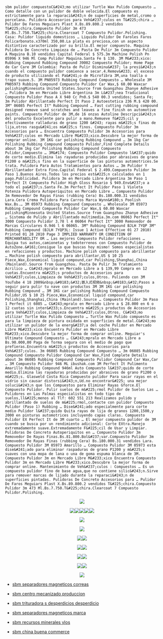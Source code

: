 
```
sbm pulidor compuestoC&#243;mo utilizar Turtle Wax Pulido Compuesto … Como detalle con un pulidor de doble velocida.El compuesto es estrictamente para la reparaci&#243;n de superficies de metal,cromo o porcelana. Pulidora Accesorios para Veh&#237;culos en T&#225;chira … Pulidor De Faros Meguiars Plast X.Bs.89.800.2 vendidos T&#225;chira.Compuesto Pulidor 3m 473 Ml.Bs.7.750.T&#225;chira.Clearcoat 7 Compuesto Pulidor.Polishing. Сasa: Pulidor liquido domesticos … Liquido Pulidor De Faroles Faros Policarbonato.x370ml 350,00.La plata es preciosa,con un aspecto distintivo caracterizado por su brillo.El mejor compuesto. Maquina Pulidora De Concreto Limpieza de … Pasta De Pulir 3m Compuesto Pulidor A Maquina B.10 vendidos Capital Federal $ 575.3m Machine Polish Pn 05996 X 946 Ml Comp Pulidor Maquina.Santa Fe $ 130. 3M M&#233;xico: Rubbing Compound Rubbing Compound 39002 Compuesto Pulidor; Home Page de Car Care 3M Colombia: Pasta de Pulir Disminu&#237; la presi&#243;n cuando el compuesto pulidor comience a secar.4.Remov&#233; el exceso de producto utilizando el Pa&#241;o de Microfibra 3M,una toalla o trapo suave.5. 3M PN05973 Rubbing Compound Compuesto … Wholesale 3M PN05973 Rubbing Compound Compuesto Pulidor Car Wax,$ 60.00 Waxcar polishingMinnesota United States.Source from Guangzhou Zhanye Adhesive … Pulidora 3m en Mercado Libre Argentina 3m L&#237;nea Tradicional Compuesto Pulidor Paso A X 940 Cc Pn0.$ 540 00.3 vendidos; Santa Fe; 3m Pulidor Abrillantado Perfect It Paso 2 Autoestetica 236 M.$ 420 00. 3M™ 06085 Perfect It™ Rubbing Compound … Fast cutting rubbing compound designed remove sand scratches and leaves a fine finish on automotive paints. Compuesto Pulidor de 3M,de 16 onzas Autoline Descripci&#243;n del producto Excelente para pulir a mano.Remueve f&#225;cil y efectivamente ralladuras de grano 1200 &#243; rayas m&#225;s finas de lija,otros rasgu&#241;os m&#225;s finos. Compuesto Pulidor 3m Accesorios para … Encuentra Compuesto Pulidor 3m Accesorios para Veh&#237;culos en Mercado Libre M&#233;xico.Descubre la mejor forma de comprar online. 3M 1KG car polishing Rubbing Compound … 3m 1kg Car Polishing Rubbing Compound Compuesto Pulidor,Find Complete Details about 3m 1kg Car Polishing Rubbing Compound Compuesto Pulidor,Compuesto … 3M&#174; Compuesto Pulidor Compuesto l&#237;quido de corte medio.Elimina las rayaduras producidas por abrasivos de grano P1200 o m&#225;s fino en la superficie de las pinturas automotrices.Se trata. Pulidora Para Autos Tratamientos para Autos … 3m Pulidor Y Abrillantador Extra Fino.Capital Federal $ 2.499.Compuesto Pulidor 3m Paso 1.Buenos Aires.Todos los precios est&#225;n calculados en 1 pago.Publicidad. Pulidora 3m en Mercado Libre Argentina 3m Paso 1 Perfect It Compuesto Pulidor High Gloss Rosario $ 949.Env&#237;o a todo el pa&#237;s.Santa Fe.3m Perfect It Pulidor Paso 1 Violeta Potenza Pulidora Autoperiquitos en Mercado Libre … Compuesto Pulidor 3m Removedor De Rayas Finas (rubbing Cera) Bs.180.000.31 vendidos Lara.Cera Crema Pulidora Para Carros Marca Wynn&#180;s Poolish Wax.Bs.… 3M 05973 Rubbing Compound Compuesto … Wholesale 3M 05973 Rubbing Compound Compuesto Pulidor Car Wax,$ 60.00 Waxcar polishingMinnesota United States.Source from Guangzhou Zhanye Adhesive … Sistema de Pulido y Abrillantado multimedia.3m.com 06063 Perfect It™ 3000 Compuesto Pulidor 3.78 l 4 06064 Perfect It™ 3000 Removedor de Marcas Circulares 0.946 l 6 06065. 3M™ Rubbing Compound BJLH 7YQP 3M™ Rubbing Compound (BJLH 7YQP3L: Issue 1 Active Effective 01 27 2010) Printed 01 28 2010 Page 3 IMPLIED WARRANTY OR CONDITION OF MERCHANTABILITY OR … Las mejores Compuesto Pulidor refacciones … Equipa tus autos,camionetas y todoterrenos con Compuesto Pulidor de AutoZone.&#161;Consigue lo que buscas hoy mismo! Somos especialistas en refacciones y productos. Machine polish compuesto para abrillantar … Machine polish compuesto para abrillantar,US $ 10 25 Piece,Wax,Economical liquid compound,car Polishing,Shanghai,China (Mainland).Source from Guangzhou. Pasta De Pulir 3m Tratamiento Acrilico … C&#243;mpralo en Mercado Libre a $ 139,99 Compra en 12 cuotas.Encuentra m&#225;s productos de Accesorios para Veh&#237;culos,Limpieza de Veh&#237;culos,Otros. Puliendo con 3M YouTube 4 18 2009&nbsp;&#0183;&#32;嵌入式视频&nbsp;&#0183;&#32;Pasos a seguir para pulir tu nave con productos 3M 3M 1KG car polishing Rubbing Compound … 3M 1KG car polishing Rubbing Compound Compuesto Pulidor,US $ 10 25 Piece,Wax,Economical liquid compound,car Polishing,Shanghai,China (Mainland).Source … Compuesto Pulidor 3m Paso 1 Perfect it 6085 … C&#243;mpralo en Mercado Libre a $ 28.000 en 6 o 12 cuotas sin inter&#233;s.Encuentra m&#225;s productos de Accesorios para Veh&#237;culos,Limpieza de Veh&#237;culos,Otros. C&#243;mo utilizar Turtle Wax Pulido Compuesto … Turtle Wax Pulido compuesto es para la limpieza de pintura oxidada en superficies de metal.C&#243;mo utilizar un pulidor de la energ&#237;a del coche Pulidor en Mercado Libre M&#233;xico Encuentra Pulidor en Mercado Libre M&#233;xico.Descubre la mejor forma de comprar online. Meguiar's Ultimate Compound Compuesto … C&#243;mpralo en Mercado Libre a Bs.90.000,00 Paga de forma segura con el medio de pago que prefieras.Encuentra m&#225;s productos de Accesorios para Veh&#237;culos. 3m 06085 Rubbing Compound Compuesto … 3m 06085 Rubbing Compound Compuesto Pulidor Compound Car Wax,Find Complete Details about 3m 06085 Rubbing Compound Compuesto Pulidor Compound Car Wax,Car … 3M Compuesto Pulidor 946 ML ibushak.com 3M Perfect It Pulimento Amarillo Rubbing Compound 946ml Auto Compuesto l&#237;quido de corte medio.Elimina las rayaduras producidas por abrasivos de grano P1200 o m&#225;s. Glasweld Costa Rica Compuesto pulidor Para sacar rayas en el vidrio sin causar distorsi&#243;n,Ud.no encontrar&#225; una mejor soluci&#243;n que los Compuestos para Eliminar Rayas Gforce.El Compuesto Pulidor. Pulir suelos de m&#225;rmol Pulidor de Suelos Las … Pulidores en Las Palmas especialistas en todo tipo de suelos,ll&#225;menos al Tlf: 602 551 213 Realizamos pulido y abrillantado de suelos de m&#225;rmol,contacte con pulidor Compuesto Pulidor (Paso 1) Rubbing … Dise&#241;ado especialmente para corte medio Pulidor l&#237;quido Quita rayas de lija de granos 1200,1500,y 2000 en pinturas automotrices incluyendo capas claras. Compuesto Pulidor EX Perfect It de 3M cuarto … El mejor compuesto pulidor de 3M cuando se busca por un rendimiento adicional: Corte EXtra.Manejo extremadamente suave.Extremadamente F&#225;cil de Usar y Limpiar. Pulidoras De Concreto Autoperiquitos en … Compuesto Pulidor 3m Removedor De Rayas Finas.Bs.81.800.Bol&#237;var.Compuesto Pulidor 3m Removedor De Rayas Finas (rubbing Cera) Bs.180.000.31 vendidos Lara. Compuesto Pulidor 3M 05973 Amarillo … Compuesto Pulidor 3M 05973 esta dise&#241;ado para eliminar raspaduras de grano P1200 y m&#225;s suaves con una mopa de lana o una de goma espuma blanca de 3M. Compuesto Pulidor 3m en Mercado Libre M&#233;xico Encuentra Compuesto Pulidor 3m en Mercado Libre M&#233;xico.Descubre la mejor forma de comprar online. Mantenimiento de Veh&#237;culos : Compuestos … Es un compuesto pulidor fino de base agua,que no contiene silic&#243;n.Sirve para remover marcas de lijado durante la reparaci&#243;n de superficies pintadas. Pulidoras De Concreto Accesorios para … Pulidor De Faros Meguiars Plast X.Bs.89.800.2 vendidos T&#225;chira.Compuesto Pulidor 3m 473 Ml.Bs.7.750.T&#225;chira.Clearcoat 7 Compuesto Pulidor.Polishing. 
```

<div align="center">

<a href="https://es-crusher.shibang-china.com/github&k=sbm+pulidor+compuesto"><img src="https://static.shibang-china.com/es/crusher/logo.jpg"></a>

<a href="https://es-crusher.shibang-china.com/github&k=sbm+pulidor+compuesto"><img src="https://static.shibang-china.com/es/crusher/index.jpg"></a><a href="https://es-crusher.shibang-china.com/material.htmlgithub&k=sbm+pulidor+compuesto"><img src="https://static.shibang-china.com/es/crusher/material.jpg"></a><a href="https://es-crusher.shibang-china.com/application.htmlgithub&k=sbm+pulidor+compuesto"><img src="https://static.shibang-china.com/es/crusher/application.jpg"></a><a href="https://es-crusher.shibang-china.com/aboutus.htmlgithub&k=sbm+pulidor+compuesto"><img src="https://static.shibang-china.com/es/crusher/aboutus.jpg"></a><a href="https://es-crusher.shibang-china.com/contact.htmlgithub&k=sbm+pulidor+compuesto"><img src="https://static.shibang-china.com/es/crusher/contact.jpg"></a>

<a href="https://es-crusher.shibang-china.com/github&k=sbm+pulidor+compuesto"><img src="https://static.shibang-china.com/es/crusher/banner.jpg"></a>

<a href="https://swt.shibang-china.com/github&k=sbm+pulidor+compuesto"><img src="https://static.shibang-china.com/es/crusher/text.jpg"></a>

<a href="https://swt.shibang-china.com/github&k=sbm+pulidor+compuesto"><img src="https://static.shibang-china.com/es/crusher/chat.jpg"></a><a href="https://es-crusher.shibang-china.com/contact.htmlgithub&k=sbm+pulidor+compuesto"><img src="https://static.shibang-china.com/es/crusher/message.jpg"></a>

<a href="https://es-crusher.shibang-china.com/products/pe.htmlgithub&k=sbm+pulidor+compuesto"><img src="https://static.shibang-china.com/es/crusher/pe.jpg"></a><a href="https://es-crusher.shibang-china.com/products/pf.htmlgithub&k=sbm+pulidor+compuesto"><img src="https://static.shibang-china.com/es/crusher/pf.jpg"></a>

<a href="https://es-crusher.shibang-china.com/products/hpt.htmlgithub&k=sbm+pulidor+compuesto"><img src="https://static.shibang-china.com/es/crusher/hpt.jpg"></a><a href="https://es-crusher.shibang-china.com/products/vsi.htmlgithub&k=sbm+pulidor+compuesto"><img src="https://static.shibang-china.com/es/crusher/vsi.jpg"></a>

<a href="https://es-crusher.shibang-china.com/products/klv.htmlgithub&k=sbm+pulidor+compuesto"><img src="https://static.shibang-china.com/es/crusher/klv.jpg"></a><a href="https://es-crusher.shibang-china.com/products/portable.htmlgithub&k=sbm+pulidor+compuesto"><img src="https://static.shibang-china.com/es/crusher/portable.jpg"></a>

<a href="https://swt.shibang-china.com/github&k=sbm+pulidor+compuesto"><img src="https://static.shibang-china.com/es/crusher/case.jpg"></a>

</div>


* [sbm separadores magneticos correas](sbm%20separadores%20magneticos%20correas.md)

* [sbm centro mecanizado produccion](sbm%20centro%20mecanizado%20produccion.md)

* [sbm trituradora s desperdicios desperdicio ](sbm%20trituradora%20s%20desperdicios%20desperdicio%20.md)

* [sbm separadores magneticos marca](sbm%20separadores%20magneticos%20marca.md)

* [sbm recursos minerales ylos](sbm%20recursos%20minerales%20ylos.md)

* [sbm china buena commerce](sbm%20china%20buena%20commerce.md)
